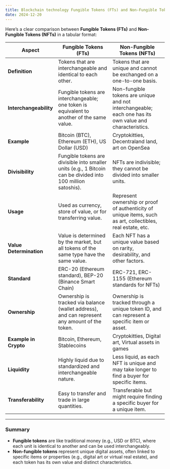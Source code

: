 ```yaml
---
title: Blockchain technology Fungible Tokens (FTs) and Non-Fungible Tokens (NFTs)
date: 2024-12-20
---
```


Here’s a clear comparison between **Fungible Tokens (FTs)** and **Non-Fungible Tokens (NFTs)** in a tabular format:

|**Aspect**|**Fungible Tokens (FTs)**|**Non-Fungible Tokens (NFTs)**|
|---|---|---|
|**Definition**|Tokens that are interchangeable and identical to each other.|Tokens that are unique and cannot be exchanged on a one-to-one basis.|
|**Interchangeability**|Fungible tokens are interchangeable; one token is equivalent to another of the same value.|Non-fungible tokens are unique and not interchangeable; each one has its own value and characteristics.|
|**Example**|Bitcoin (BTC), Ethereum (ETH), US Dollar (USD)|Cryptokitties, Decentraland land, art on OpenSea|
|**Divisibility**|Fungible tokens are divisible into smaller units (e.g., 1 Bitcoin can be divided into 100 million satoshis).|NFTs are indivisible; they cannot be divided into smaller units.|
|**Usage**|Used as currency, store of value, or for transferring value.|Represent ownership or proof of authenticity of unique items, such as art, collectibles, real estate, etc.|
|**Value Determination**|Value is determined by the market, but all tokens of the same type have the same value.|Each NFT has a unique value based on rarity, desirability, and other factors.|
|**Standard**|ERC-20 (Ethereum standard), BEP-20 (Binance Smart Chain)|ERC-721, ERC-1155 (Ethereum standards for NFTs)|
|**Ownership**|Ownership is tracked via balance (wallet address), and can represent any amount of the token.|Ownership is tracked through a unique token ID, and can represent a specific item or asset.|
|**Example in Crypto**|Bitcoin, Ethereum, Stablecoins|Cryptokitties, Digital art, Virtual assets in games|
|**Liquidity**|Highly liquid due to standardized and interchangeable nature.|Less liquid, as each NFT is unique and may take longer to find a buyer for specific items.|
|**Transferability**|Easy to transfer and trade in large quantities.|Transferable but might require finding a specific buyer for a unique item.|

---

### **Summary**

- **Fungible tokens** are like traditional money (e.g., USD or BTC), where each unit is identical to another and can be used interchangeably.
- **Non-fungible tokens** represent unique digital assets, often linked to specific items or properties (e.g., digital art or virtual real estate), and each token has its own value and distinct characteristics.